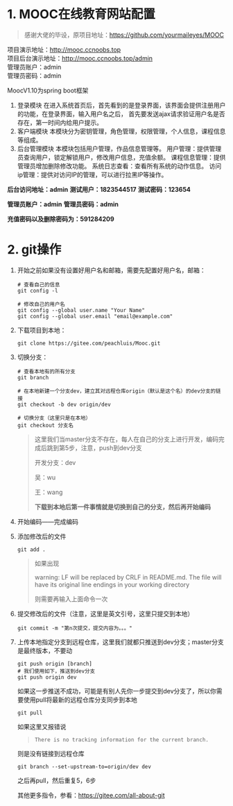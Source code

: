 # 1. MOOC在线教育网站配置
> 感谢大佬的毕设，原项目地址：https://github.com/yourmaileyes/MOOC

项目演示地址：http://mooc.ccnoobs.top<br>
项目后台演示地址：http://mooc.ccnoobs.top/admin<br>
管理员账户：admin<br>
管理员密码：admin<br>

MoocV1.10为spring boot框架

1. 登录模块
   在进入系统首页后，首先看到的是登录界面，该界面会提供注册用户的功能，在登录界面，输入用户名之后，
   首先要发送ajax请求验证用户名是否存在，第一时间内给用户提示。
2. 客户端模块
   本模块分为密钥管理，角色管理，权限管理，个人信息，课程信息等组成。
3. 后台管理模块
   本模块包括用户管理，作品信息管理等。
   用户管理：提供管理员查询用户，锁定解锁用户，修改用户信息，充值余额。
   课程信息管理：提供管理员增加删除修改功能。
   系统日志查看：查看所有系统的动作信息。
   访问ip管理：提供对访问IP的管理，可以进行拉黑IP等操作。

**后台访问地址：admin**
**测试用户：1823544517**
**测试密码：123654**

**管理员账户：admin**
**管理员密码：admin**

**充值密码以及删除密码为：591284209**



# 2. git操作

1. 开始之前如果没有设置好用户名和邮箱，需要先配置好用户名，邮箱：

   ```
   # 查看自己的信息
   git config -l
   
   # 修改自己的用户名
   git config --global user.name "Your Name"
   git config --global user.email "email@example.com"
   ```

2. 下载项目到本地：

   ```
   git clone https://gitee.com/peachluis/Mooc.git
   ```

3. 切换分支：

   ```
   # 查看本地有的所有分支
   git branch
   
   # 在本地新建一个分支dev，建立其对远程仓库origin（默认是这个名）的dev分支的链接
   git checkout -b dev origin/dev
   
   # 切换分支（这里只是在本地）
   git checkout 分支名
   ```

   > 这里我们当master分支不存在，每人在自己的分支上进行开发，编码完成后跳到第5步，注意，push到dev分支
   >
   > 开发分支：dev
   >
   > 吴：wu
   >
   > 王：wang
   >
   > **下载到本地后第一件事情就是切换到自己的分支，然后再开始编码**

4. 开始编码——完成编码

5. 添加修改后的文件

   ```
   git add .
   ```

   > 如果出现
   >
   > warning: LF will be replaced by CRLF in README.md. The file will have its original line endings in your working directory
   >
   > 则需要再输入上面命令一次

6. 提交修改后的文件（注意，这里是英文引号，这里只提交到本地）

   ```
   git commit -m "第n次提交，提交内容为。。。"
   ```

7. 上传本地指定分支到远程仓库，这里我们就都只推送到dev分支；master分支是最终版本，不要动

   ```
   git push origin [branch]
   # 我们使用如下，推送到dev分支
   git push origin dev
   ```

   如果这一步推送不成功，可能是有别人先你一步提交到dev分支了，所以你需要使用pull将最新的远程仓库分支同步到本地

   ```
   git pull
   ```

   如果这里又报错说

   > ```
   > There is no tracking information for the current branch.
   > ```

   则是没有链接到远程仓库

   ```
   git branch --set-upstream-to=origin/dev dev
   ```

   之后再pull，然后重复5，6步

   其他更多指令，参看：https://gitee.com/all-about-git
